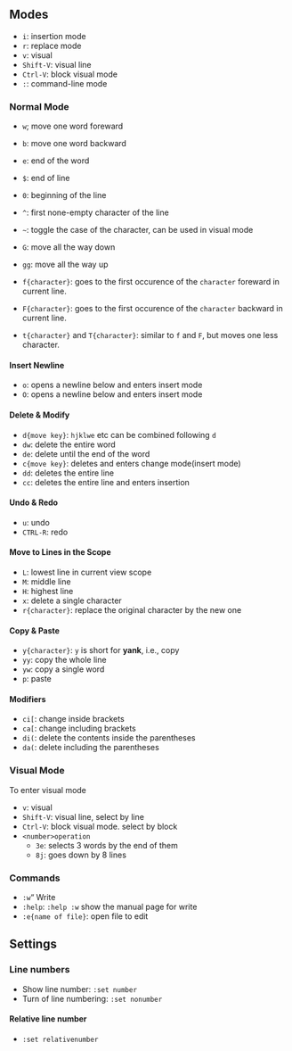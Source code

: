 ## Modes

- `i`: insertion mode
- `r`: replace mode
- `v`: visual
- `Shift-V`: visual line
- `Ctrl-V`: block visual mode
- `:`: command-line mode

### Normal Mode

- `w`; move one word foreward
- `b`: move one word backward
- `e`: end of the word
- `$`: end of line
- `0`: beginning of the line
- `^`: first none-empty character of the line
- `~`: toggle the case of the character, can be used in visual mode
- `G`: move all the way down
- `gg`: move all the way up
- `f{character}`: goes to the first occurence of the `character`
foreward in current line.
- `F{character}`: goes to the first occurence of the `character`
backward in current line.

- `t{character}` and `T{character}`: similar to `f` and `F`, but moves one less character.

#### Insert Newline
- `o`: opens a newline below and enters insert mode
- `O`: opens a newline below and enters insert mode

#### Delete & Modify
- `d{move key}`: `hjklwe` etc can be combined following `d`
- `dw`: delete the entire word
- `de`: delete until the end of the word
- `c{move key}`: deletes and enters change mode(insert mode)
- `dd`: deletes the entire line
- `cc`: deletes the entire line and enters insertion


#### Undo & Redo
- `u`: undo
- `CTRL-R`: redo

#### Move to Lines in the Scope
- `L`: lowest line in current view scope
- `M`: middle line
- `H`: highest line
- `x`: delete a single character
- `r{character}`: replace the original character by the new one

#### Copy & Paste
- `y{character}`: `y` is short for **yank**, i.e., copy 
- `yy`: copy the whole line
- `yw`: copy a single word
- `p`: paste

#### Modifiers
- `ci[`: change inside brackets
- `ca[`: change including brackets
- `di(`: delete the contents inside the parentheses
- `da(`: delete including the parentheses

### Visual Mode
To enter visual mode
- `v`: visual
- `Shift-V`: visual line, select by line
- `Ctrl-V`: block visual mode. select by block
- `<number>operation`
    - `3e`: selects 3 words by the end of them
    - `8j`: goes down by 8 lines

### Commands

- `:w`“ Write
- `:help`: `:help :w` show the manual page for write
- `:e{name of file}`: open file to edit

## Settings
### Line numbers
- Show line number: `:set number`
- Turn of line numbering: `:set nonumber`

#### Relative line number
- `:set relativenumber`
